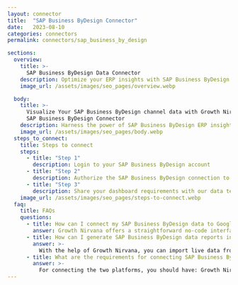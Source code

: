 ```yaml
---
layout: connector
title:  "SAP Business ByDesign Connector"
date:   2023-08-10
categories: connectors
permalink: connectors/sap_business_by_design

sections:
  overview:
    title: >-
      SAP Business ByDesign Data Connector
    description: Optimize your ERP insights with SAP Business ByDesign integration. Seamlessly merge ERP data from SAP Business ByDesign with Looker Studio's analytical capabilities, unlocking insights that drive operational strategies, financial planning, and operational excellence.
    image_url: /assets/images/seo_pages/overview.webp

  body:
    title: >-
      Visualize Your SAP Business ByDesign channel data with Growth Nirvana's
      SAP Business ByDesign Connector
    description: Harness the power of SAP Business ByDesign ERP insights integrated into Looker Studio for strategic operational decisions.
    image_url: /assets/images/seo_pages/body.webp
  steps_to_connect:
    title: Steps to connect
    steps:
      - title: "Step 1"
        description: Login to your SAP Business ByDesign account
      - title: "Step 2"
        description: Authorize the SAP Business ByDesign connection to send data to Growth Nirvana
      - title: "Step 3"
        description: Share your dashboard requirements with our data team. We will build the report for you.
    image_url: /assets/images/seo_pages/steps-to-connect.webp
  faq:
    title: FAQs
    questions:
      - title: How can I connect my SAP Business ByDesign data to Google Data Studio/Looker Studio?
        answer: Growth Nirvana offers a straightforward no-code interface to connect to SAP Business ByDesign data sources.
      - title: How can I generate SAP Business ByDesign data reports in Looker Studio?
        answer: >-
          With the help of Growth Nirvana, you can import live data from SAP Business ByDesign into Looker Studio. These data can be viewed in charts, tables, and dashboards to generate branded reports that can be shared instantly.
      - title: What are the requirements for connecting SAP Business ByDesign and Looker Studio?
        answer: >-
          For connecting the two platforms, you should have: Growth Nirvana Account and SAP Business ByDesign Ads Account
---
```

